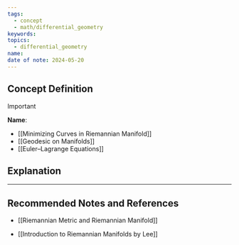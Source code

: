 ```yaml
---
tags:
  - concept
  - math/differential_geometry
keywords: 
topics:
  - differential_geometry
name: 
date of note: 2024-05-20
---
```


## Concept Definition

>[!important]
>**Name**: 


- [[Minimizing Curves in Riemannian Manifold]]
- [[Geodesic on Manifolds]]
- [[Euler–Lagrange Equations]]


## Explanation





-----------
##  Recommended Notes and References

- [[Riemannian Metric and Riemannian Manifold]]


- [[Introduction to Riemannian Manifolds by Lee]]